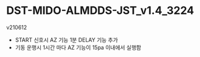 # DST-MIDO-ALMDDS-JST_v1.4_3224


v210612 
  - START 신호시 AZ 기능 1분 DELAY 기능 추가
  - 기동 운행시 1시간 마다 AZ 기능이 15pa 이내에서 실행함 
